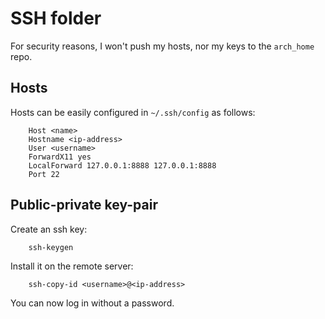 # SSH folder

For security reasons, I won't push my hosts, nor my keys to the `arch_home` repo.

## Hosts
Hosts can be easily configured in `~/.ssh/config` as follows:
```
    Host <name>
    Hostname <ip-address>
    User <username>
    ForwardX11 yes
    LocalForward 127.0.0.1:8888 127.0.0.1:8888
    Port 22
```

## Public-private key-pair
Create an ssh key:
```
    ssh-keygen
```
Install it on the remote server:
```
    ssh-copy-id <username>@<ip-address>
```
You can now log in without a password.

